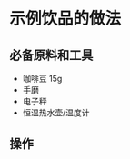 <!-- 这是 Cafe 菜谱仓库中的示例模板文件。 -->
<!-- 注意：在编写时，中文与英文或数字之间必须有且仅有一个空格。 -->
<!-- 注意：在编写时，标题与正文之间必须有且仅有一个空行。 -->

# 示例饮品的做法

<!-- 标题必须是 `饮品名` + `的做法`。和文件名一致。 -->

<!-- 如果有图片更好。 -->


## 必备原料和工具

<!-- 在这里列出必需原料。以方便大家快速判断自己手边的材料是否足够。-->

<!-- 可以推荐购买哪个品牌的来方便决策。 -->

- 咖啡豆 15g
- 手磨
- 电子秤
- 恒温热水壶/温度计

## 操作

<!-- 在这里详细描述做饮品的全部流程。 -->
<!-- 不允许使用不精准描述的词汇，例如：`适 量`、`少 量`、`中 量`、`适 当`。 -->
<!-- 若饮品简单无特殊制作要求可忽略操作项。 -->
